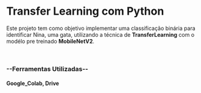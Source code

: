 <h1>Transfer Learning com Python</h1>
<p>Este projeto tem como objetivo implementar uma classificação binária para identificar Nina, uma gata, utilizando a técnica de <b>TransferLearning</b> com o modélo pre treinado <b>MobileNetV2</b>.</p>
<br>
<h3>--Ferramentas Utilizadas--</h3>
<h4>Google_Colab, Drive</h4>
<br>
